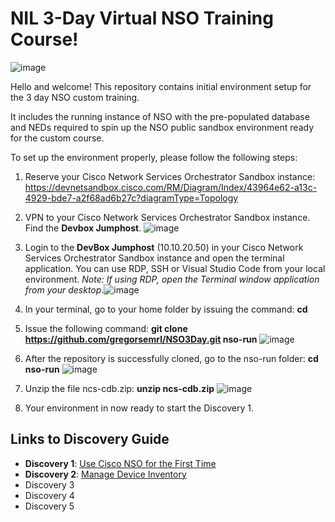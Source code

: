 # NIL 3-Day Virtual NSO Training Course!

![image](https://user-images.githubusercontent.com/42440315/185983097-9bd99f35-64d1-4b2b-85f4-53526dc215c7.png)


Hello and welcome! This repository contains initial environment setup for the 3 day NSO custom training.

It includes the running instance of NSO with the pre-populated database and NEDs required to spin up the NSO public sandbox environment ready for the custom course.

To set up the environment properly, please follow the following steps:

1. Reserve your Cisco Network Services Orchestrator Sandbox instance: https://devnetsandbox.cisco.com/RM/Diagram/Index/43964e62-a13c-4929-bde7-a2f68ad6b27c?diagramType=Topology 
1. VPN to your Cisco Network Services Orchestrator Sandbox instance. Find the **Devbox Jumphost**. ![image](https://user-images.githubusercontent.com/42440315/185972634-127edcb7-109f-4db0-8ae1-d4aaf95186f5.png)

2. Login to the **DevBox Jumphost** (10.10.20.50) in your Cisco Network Services Orchestrator Sandbox instance and open the terminal application. You can use RDP, SSH or Visual Studio Code from your local environment. _Note: If using RDP, open the Terminal window application from your desktop_.![image](https://user-images.githubusercontent.com/42440315/185970146-245ada71-a96b-46a4-9f01-7912f3857470.png)

3. In your terminal, go to your home folder by issuing the command: **cd**
4. Issue the following command: **git clone https://github.com/gregorsemrl/NSO3Day.git nso-run** ![image](https://user-images.githubusercontent.com/42440315/185971335-f5d3bc32-ad70-4f2a-a61f-d2c68df7a3f2.png)
5. After the repository is successfully cloned, go to the nso-run folder: **cd nso-run** ![image](https://user-images.githubusercontent.com/42440315/185971764-3647caf4-d4ba-4b7d-ad9d-c08d84baf9b1.png)
6. Unzip the file ncs-cdb.zip: **unzip ncs-cdb.zip** ![image](https://user-images.githubusercontent.com/42440315/185971977-ac249e9b-97c9-4033-b626-e1680b5d5538.png)
7. Your environment in now ready to start the Discovery 1.

## Links to Discovery Guide

* **Discovery 1**: [Use Cisco NSO for the First Time](https://github.com/gregorsemrl/NSO3Day/blob/master/docs/NSO%203%20Day%20Custom%20Course%20-%20Discovery%201.pdf)
* **Discovery 2**: [Manage Device Inventory](https://github.com/gregorsemrl/NSO3Day/blob/master/docs/NSO%203%20Day%20Custom%20Course%20-%20Discovery%202.pdf)
* Discovery 3
* Discovery 4
* Discovery 5

